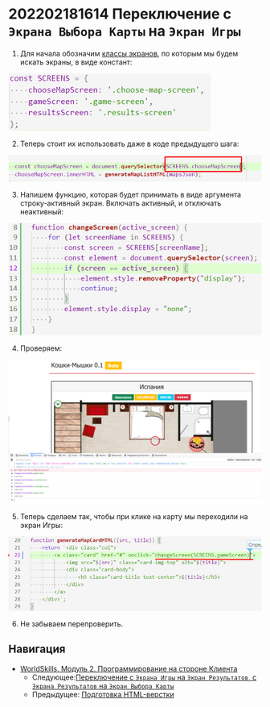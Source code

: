 # 202202181614 Переключение с `Экрана Выбора Карты` на `Экран Игры`

1. Для начала обозначим [классы экранов](202202181553-html-cs-m2-ws.md), по которым мы будем искать экраны, в виде констант:

![](2022-02-18-16-23-23.png)

2. Теперь стоит их использовать даже в коде предыдущего шага:

![](2022-02-18-16-24-17.png)

3. Напишем функцию, которая будет принимать в виде аргумента строку-активный экран.
Включать активный, и отключать неактивный:

![](2022-02-18-16-32-33.png)

4. Проверяем:

![](2022-02-18-16-32-14.png)

5. Теперь сделаем так, чтобы при клике на карту мы переходили на экран Игры:

![](2022-02-18-16-35-38.png)

6. Не забываем перепроверить.

## Навигация

- [WorldSkills. Модуль 2. Программирование на стороне Клиента](202202150946-WS-module-2.md)
    - Следующее:[Переключение с `Экрана Игры` на `Экран Результатов`, с `Экрана Результатов` на `Экран Выбора Карты`](202202181637-Change-other-screen-m2-ws.md)
    - Предыдущее: [Подготовка HTML-верстки](202202181553-html-cs-m2-ws.md)
